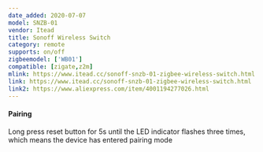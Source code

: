 ```yaml
---
date_added: 2020-07-07
model: SNZB-01
vendor: Itead
title: Sonoff Wireless Switch
category: remote
supports: on/off
zigbeemodel: ['WB01']
compatible: [zigate,z2m]
mlink: https://www.itead.cc/sonoff-snzb-01-zigbee-wireless-switch.html
link: https://www.itead.cc/sonoff-snzb-01-zigbee-wireless-switch.html
link2: https://www.aliexpress.com/item/4001194277026.html
---
```


#### Pairing
Long press reset button for 5s until the LED indicator flashes three times, which means the device has entered pairing mode
